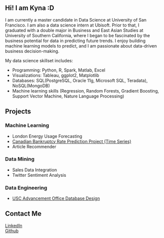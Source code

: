 ## Hi! I am Kyna :D
I am currently a master candidate in Data Science at University of San Francisco. I am also a data science intern at Ubisoft. Prior to that, I graduated with a double major in Business and East Asian Studies at University of Southern California, where I began to be fascinated by the business potential for data in predicting future trends. I enjoy building machine learning models to predict, and I am passionate about data-driven business decision-making.
 
My data science skillset includes:
* Programming: Python, R, Spark, Matlab, Excel
* Visualizations: Tableau, ggplot2, Matplotlib
* Databases: SQL(PostgreSQL, Oracle 11g, Microsoft SQL, Teradata), NoSQL(MongoDB)
* Machine learning skills (Regression, Random Forests, Gradient Boosting, Support Vector Machine, Nature Language Processing)

  
## Projects
### Machine Learning
* London Energy Usage Forecasting
* [Canadian Bankruptcy Rate Prediction Project (Time Series)](https://github.com/feiran-kyna-ji/canadian-bankruptcy-time-series)
* Article Recommender

### Data Mining
* Sales Data Integration
* Twitter Sentiment Analysis

### Data Engineering
* [USC Advancement Office Database Design](https://github.com/feiran-kyna-ji/usc-database-design)

## Contact Me
[LinkedIn](https://www.linkedin.com/in/kyna-ji/)  
[Github](https://github.com/feiran-kyna-ji)

